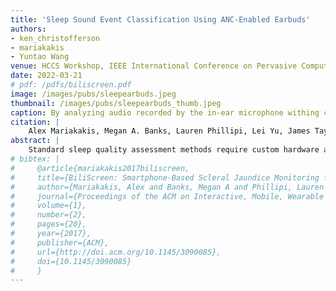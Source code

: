 ```yaml
---
title: 'Sleep Sound Event Classification Using ANC-Enabled Earbuds'
authors: 
- ken_christofferson
- mariakakis
- Yuntao Wang
venue: HCCS Workshop, IEEE International Conference on Pervasive Computing and Communications (PerCom), 2022
date: 2022-03-21
# pdf: /pdfs/biliscreen.pdf
image: /images/pubs/sleepearbuds.jpeg
thumbnail: /images/pubs/sleepearbuds_thumb.jpeg
caption: By analyzing audio recorded by the in-ear microphone withing commodity earbuds, we demonstrate the feasibility of classifying body sounds associated with sleep disorders.
citation: |
    Alex Mariakakis, Megan A. Banks, Lauren Phillipi, Lei Yu, James Taylor, & Shwetak N. Patel. (2017). BiliScreen: Smartphone-Based Scleral Jaundice Monitoring for Liver and Pancreatic Disorders. Proceedings of the ACM on Interactive, Mobile, Wearable and Ubiquitous Technologies, 1(2), 20. DOI: http://dx.doi.org/10.1145/3090085
abstract: |
    Standard sleep quality assessment methods require custom hardware and professional observation, limiting the diagnosis of sleep disorders to specialized sleep clinics. In this work, we leverage the internal and external microphones present in active noise-cancelling earbuds to distinguish sounds associated with poor or disordered sleep, thereby enabling continuous at-home sleep monitoring. The sleep sounds our system is able to recognize include, but are not limited to, snoring, teeth grinding, and restless movement. We analyze the resulting dual-channel audio using a lightweight deep learning model built around a variation of the temporal shift module that has been optimized for audio. The model was designed to have a low memory and computational footprint, making it suitable to be run on a smartphone or the earbuds themselves. We evaluate our approach on a dataset of 8 sound categories generated from 20 participants. We achieve a classification accuracy of 91.0% and an F1-score of 0.845.
# bibtex: |
#     @article{mariakakis2017biliscreen,
#     title={BiliScreen: Smartphone-Based Scleral Jaundice Monitoring for Liver and Pancreatic Disorders},
#     author={Mariakakis, Alex and Banks, Megan A and Phillipi, Lauren and Yu, Lei and Taylor, James and Patel, Shwetak N},
#     journal={Proceedings of the ACM on Interactive, Mobile, Wearable and Ubiquitous Technologies},
#     volume={1},
#     number={2},
#     pages={20},
#     year={2017},
#     publisher={ACM},
#     url={http://doi.acm.org/10.1145/3090085},
#     doi={10.1145/3090085}
#     }
---
```

